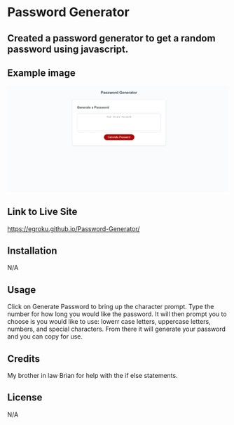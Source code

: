 # Password Generator

## Created a password generator to get a random password using javascript.

## Example image
![Website example ](/assets/images/Screenshot%20(103).png)

## Link to Live Site
https://egroku.github.io/Password-Generator/

## Installation

N/A

## Usage

Click on Generate Password to bring up the character prompt. Type the number for how long you would like the password.
It will then prompt you to choose is you would like to use: lowerr case letters, uppercase letters, numbers, and special characters.
From there it will generate your password and you can copy for use.

## Credits 

My brother in law Brian for help with the if else statements.

## License

N/A
